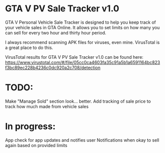 # GTA V PV Sale Tracker v1.0
GTA V Personal Vehicle Sale Tracker is designed to help you keep track of your vehicle sales in GTA Online. It allows you to set limits on how many you can sell for every two hour and thirty hour period.

I always recommend scanning APK files for viruses, even mine. VirusTotal is a great place to do this.

VirusTotal results for GTA V PV Sale Tracker v1.0 can be found here: https://www.virustotal.com/#/file/05cc0ca4603fa35c91a5b1a6591164bc823f3bc89ec228b4236c0dc920a2c708/detection


# TODO:

Make "Manage Sold" section look... better.
Add tracking of sale price to track how much made from vehicle sales


# In progress:
App check for app updates and notifies user
Notifications when okay to sell again based on provided limits

